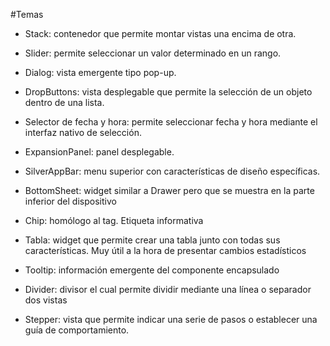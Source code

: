 #Temas

* Stack: contenedor que permite montar vistas una encima de otra.

* Slider: permite seleccionar un valor determinado en un rango.

* Dialog: vista emergente tipo pop-up.

* DropButtons: vista desplegable que permite la selección de un objeto dentro de una lista.

* Selector de fecha y hora: permite seleccionar fecha y hora mediante el interfaz nativo de selección.

* ExpansionPanel: panel desplegable.

* SilverAppBar: menu superior con características de diseño específicas.

* BottomSheet: widget similar a Drawer pero que se muestra en la parte inferior del dispositivo

* Chip: homólogo al tag. Etiqueta informativa

* Tabla: widget que permite crear una tabla junto con todas sus características. Muy útil a la hora de presentar cambios estadísticos

* Tooltip: información emergente del componente encapsulado

* Divider: divisor el cual permite dividir mediante una línea o separador dos vistas

* Stepper: vista que permite indicar una serie de pasos o establecer una guía de comportamiento.